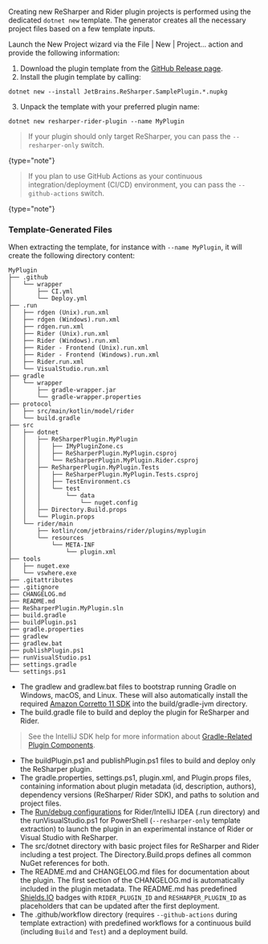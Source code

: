 [//]: # (title: Creating A Plugin)

<!-- Copyright 2000-2022 JetBrains s.r.o. and other contributors. Use of this source code is governed by the Apache 2.0 license that can be found in the LICENSE file. -->

Creating new ReSharper and Rider plugin projects is performed using the dedicated `dotnet new` template.
The generator creates all the necessary project files based on a few template inputs.

<procedure title="Create ReSharper &amp; Rider Plugins" id="create-ide-plugin">

Launch the <control>New Project</control> wizard via the <menupath>File | New | Project...</menupath> action and provide the following information:
1. Download the plugin template from the [GitHub Release page](https://github.com/JetBrains/resharper-rider-plugin/releases).
2. Install the plugin template by calling:
```
dotnet new --install JetBrains.ReSharper.SamplePlugin.*.nupkg
```
3. Unpack the template with your preferred plugin name:
```
dotnet new resharper-rider-plugin --name MyPlugin
```
> If your plugin should only target ReSharper, you can pass the `--resharper-only` switch.
>
{type="note"}

> If you plan to use GitHub Actions as your continuous integration/deployment (CI/CD) environment, you can pass the `--github-actions` switch.
>
{type="note"}

</procedure>

### Template-Generated Files

When extracting the template, for instance with `--name MyPlugin`, it will create the following directory content:

```text
MyPlugin
├── .github
│   └── wrapper
│       ├── CI.yml
│       └── Deploy.yml
├── .run
│   ├── rdgen (Unix).run.xml
│   ├── rdgen (Windows).run.xml
│   ├── rdgen.run.xml
│   ├── Rider (Unix).run.xml
│   ├── Rider (Windows).run.xml
│   ├── Rider - Frontend (Unix).run.xml
│   ├── Rider - Frontend (Windows).run.xml
│   ├── Rider.run.xml
│   └── VisualStudio.run.xml
├── gradle
│   └── wrapper
│       ├── gradle-wrapper.jar
│       └── gradle-wrapper.properties
├── protocol
│   ├── src/main/kotlin/model/rider
│   └── build.gradle
├── src
│   ├── dotnet
│   │   ├── ReSharperPlugin.MyPlugin
│   │   │   ├── IMyPluginZone.cs
│   │   │   ├── ReSharperPlugin.MyPlugin.csproj
│   │   │   └── ReSharperPlugin.MyPlugin.Rider.csproj
│   │   ├── ReSharperPlugin.MyPlugin.Tests
│   │   │   ├── ReSharperPlugin.MyPlugin.Tests.csproj
│   │   │   ├── TestEnvironment.cs
│   │   │   └── test
│   │   │       └── data
│   │   │           └── nuget.config
│   │   ├── Directory.Build.props
│   │   └── Plugin.props
│   └── rider/main
│       ├── kotlin/com/jetbrains/rider/plugins/myplugin
│       └── resources
│           └── META-INF
│               └── plugin.xml
├── tools
│   ├── nuget.exe
│   └── vswhere.exe
├── .gitattributes
├── .gitignore
├── CHANGELOG.md
├── README.md
├── ReSharperPlugin.MyPlugin.sln
├── build.gradle
├── buildPlugin.ps1
├── gradle.properties
├── gradlew
├── gradlew.bat
├── publishPlugin.ps1
├── runVisualStudio.ps1
├── settings.gradle
└── settings.ps1
```

* The <path>gradlew</path> and <path>gradlew.bat</path> files to bootstrap running Gradle on Windows, macOS, and Linux. These will also automatically install the required [Amazon Corretto 11 SDK](https://docs.aws.amazon.com/corretto/latest/corretto-11-ug/downloads-list.html) into the <path>build/gradle-jvm</path> directory.
* The <path>build.gradle</path> file to build and deploy the plugin for ReSharper and Rider.
> See the IntelliJ SDK help for more information about [Gradle-Related Plugin Components](https://plugins.jetbrains.com/docs/intellij/gradle-prerequisites.html#components-of-a-wizard-generated-gradle-intellij-platform-plugin).
* The <path>buildPlugin.ps1</path> and <path>publishPlugin.ps1</path> files to build and deploy only the ReSharper plugin.
* The <path>gradle.properties</path>, <path>settings.ps1</path>, <path>plugin.xml</path>, and <path>Plugin.props</path> files, containing information about plugin metadata (id, description, authors), dependency versions (ReSharper/ Rider SDK), and paths to solution and project files.
* The [Run/debug configurations](https://www.jetbrains.com/help/rider/Run_Debug_Configuration.html) for Rider/IntelliJ IDEA (<path>.run</path> directory) and the <path>runVisualStudio.ps1</path> for PowerShell (`--resharper-only` template extraction) to launch the plugin in an experimental instance of Rider or Visual Studio with ReSharper.
* The <path>src/dotnet</path> directory with basic project files for ReSharper and Rider including a test project. The <path>Directory.Build.props</path> defines all common NuGet references for both.
* The <path>README.md</path> and <path>CHANGELOG.md</path> files for documentation about the plugin. The first section of the <path>CHANGELOG.md</path> is automatically included in the plugin metadata. The <path>README.md</path> has predefined [Shields.IO](https://shields.io/) badges with `RIDER_PLUGIN_ID` and `RESHARPER_PLUGIN_ID` as placeholders that can be updated after the first deployment.
* The <path>.github/workflow</path> directory (requires `--github-actions` during template extraction) with predefined workflows for a continuous build (including `Build` and `Test`) and a deployment build.
